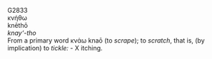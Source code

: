 <body>
  <p>G2833<br>  κνήθω  <br> knēthō  <br><i>knay‘-tho </i><br>From a primary word   κνάω    knaō   (to <i>scrape</i>); to <i>scratch</i>, that is, (by implication) to <i>tickle:</i> - X itching.<br></p>
 </body>